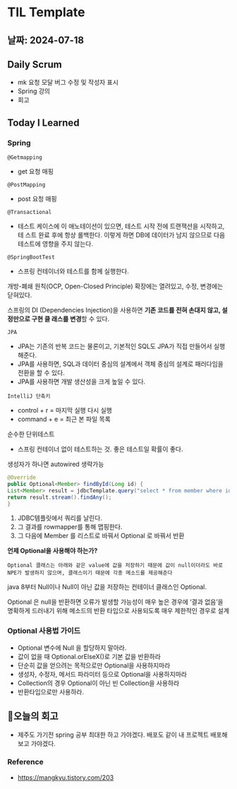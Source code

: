 # TIL Template

## 날짜: 2024-07-18

## Daily Scrum
- mk 요청 모달 버그 수정 및 작성자 표시
- Spring 강의
- 회고

## Today I Learned
### Spring

`@Getmapping`

- get 요청 매핑

`@PostMapping`

- post 요청 매핑

`@Transactional` 

- 테스트 케이스에 이 애노테이션이 있으면, 테스트 시작 전에 트랜잭션을 시작하고, 테 스트 완료 후에 항상 롤백한다. 이렇게 하면 DB에 데이터가 남지 않으므로 다음 테스트에 영향을 주지 않는다.

`@SpringBootTest` 

- 스프링 컨테이너와 테스트를 함께 실행한다.

개방-폐쇄 원칙(OCP, Open-Closed Principle)
확장에는 열려있고, 수정, 변경에는 닫혀있다.

스프링의 DI (Dependencies Injection)을 사용하면 ****기존 코드를 전혀 손대지 않고, 설정만으로 구현 클
래스를 변경****할 수 있다.

`JPA`

- JPA는 기존의 반복 코드는 물론이고, 기본적인 SQL도 JPA가 직접 만들어서 실행해준다.
- JPA를 사용하면, SQL과 데이터 중심의 설계에서 객체 중심의 설계로 패러다임을 전환을 할 수 있다.
- JPA를 사용하면 개발 생산성을 크게 높일 수 있다.

`IntelliJ 단축키`

- control + r = 마지막 실행 다시 실행
- command + e = 최근 본 파일 목록

순수한 단위테스트  

- 스프링 컨테이너 없이 테스트하는 것. 좋은 테스트일 확률이 좋다.

생성자가 하나면 autowired 생략가능

```java
@Override
public Optional<Member> findById(Long id) {
List<Member> result = jdbcTemplate.query("select * from member where id = ?", memberRowMapper(), id);
return result.stream().findAny();
}
```

1. JDBC템플릿에서 쿼리를 날린다.
2. 그 결과를 rowmapper를 통해 맵핑한다.
3. 그 다음에 Member 를 리스트로 바꿔서 Optional 로 바꿔서 반환

**언제 Optional을 사용해야 하는가?** 

```
Optional 클래스는 아래와 같은 value에 값을 저장하기 때문에 값이 null이더라도 바로 NPE가 발생하지 않으며, 클래스이기 때문에 각종 메소드를 제공해준다
```

java 8부터 Null이나 Null이 아닌 값을 저장하는 컨테이너 클래스인 Optional.

Optional 은 null을 반환하면 오류가 발생할 가능성이 매우 높은 경우에 ‘결과 없음’을 명확하게 드러내기 위해 메소드의 반환 타입으로 사용되도록 매우 제한적인 경우로 설계 

### Optional 사용법 가이드

- Optional 변수에 Null 을 할당하지 말아라.
- 값이 없을 때 Optional.orElseX()로 기본 값을 반환하라
- 단순히 값을 얻으려는 목적으로만 Optional을 사용하지마라
- 생성자, 수정자, 메서드 파라미터 등으로 Optional을 사용하지마라
- Collection의 경우 Optional이 아닌 빈 Collection을 사용하라
- 반환타입으로만 사용하라.

## 🎱오늘의 회고
- 제주도 가기전 spring 공부 최대한 하고 가야겠다. 배포도 같이 내 프로젝트 배포해보고 가야겠다.

### Reference
- https://mangkyu.tistory.com/203